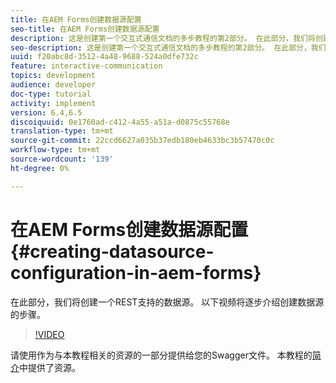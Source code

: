 ```yaml
---
title: 在AEM Forms创建数据源配置
seo-title: 在AEM Forms创建数据源配置
description: 这是创建第一个交互式通信文档的多步教程的第2部分。 在此部分，我们将创建一个REST支持的数据源。  以下视频将逐步介绍创建数据源的步骤。
seo-description: 这是创建第一个交互式通信文档的多步教程的第2部分。 在此部分，我们将创建一个REST支持的数据源。  以下视频将逐步介绍创建数据源的步骤。
uuid: f20abc8d-3512-4a48-9688-524a0dfe732c
feature: interactive-communication
topics: development
audience: developer
doc-type: tutorial
activity: implement
version: 6.4,6.5
discoiquuid: 0e1760ad-c412-4a55-a51a-d0875c55768e
translation-type: tm+mt
source-git-commit: 22ccd6627a035b37edb180eb4633bc3b57470c0c
workflow-type: tm+mt
source-wordcount: '139'
ht-degree: 0%

---
```



# 在AEM Forms创建数据源配置{#creating-datasource-configuration-in-aem-forms}

在此部分，我们将创建一个REST支持的数据源。  以下视频将逐步介绍创建数据源的步骤。

>[!VIDEO](https://video.tv.adobe.com/v/22344/?quality=9&learn=on)

请使用作为与本教程相关的资源的一部分提供给您的Swagger文件。 本教程的[简介](introduction.md)中提供了资源。

